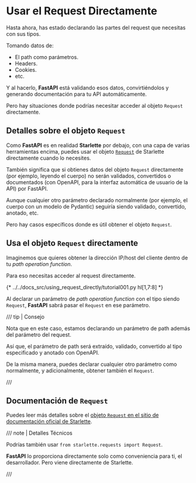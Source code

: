# Usar el Request Directamente

Hasta ahora, has estado declarando las partes del request que necesitas con sus tipos.

Tomando datos de:

* El path como parámetros.
* Headers.
* Cookies.
* etc.

Y al hacerlo, **FastAPI** está validando esos datos, convirtiéndolos y generando documentación para tu API automáticamente.

Pero hay situaciones donde podrías necesitar acceder al objeto `Request` directamente.

## Detalles sobre el objeto `Request`

Como **FastAPI** es en realidad **Starlette** por debajo, con una capa de varias herramientas encima, puedes usar el objeto <a href="https://www.starlette.io/requests/" class="external-link" target="_blank">`Request`</a> de Starlette directamente cuando lo necesites.

También significa que si obtienes datos del objeto `Request` directamente (por ejemplo, leyendo el cuerpo) no serán validados, convertidos o documentados (con OpenAPI, para la interfaz automática de usuario de la API) por FastAPI.

Aunque cualquier otro parámetro declarado normalmente (por ejemplo, el cuerpo con un modelo de Pydantic) seguiría siendo validado, convertido, anotado, etc.

Pero hay casos específicos donde es útil obtener el objeto `Request`.

## Usa el objeto `Request` directamente

Imaginemos que quieres obtener la dirección IP/host del cliente dentro de tu *path operation function*.

Para eso necesitas acceder al request directamente.

{* ../../docs_src/using_request_directly/tutorial001.py hl[1,7:8] *}

Al declarar un parámetro de *path operation function* con el tipo siendo `Request`, **FastAPI** sabrá pasar el `Request` en ese parámetro.

/// tip | Consejo

Nota que en este caso, estamos declarando un parámetro de path además del parámetro del request.

Así que, el parámetro de path será extraído, validado, convertido al tipo especificado y anotado con OpenAPI.

De la misma manera, puedes declarar cualquier otro parámetro como normalmente, y adicionalmente, obtener también el `Request`.

///

## Documentación de `Request`

Puedes leer más detalles sobre el <a href="https://www.starlette.io/requests/" class="external-link" target="_blank">objeto `Request` en el sitio de documentación oficial de Starlette</a>.

/// note | Detalles Técnicos

Podrías también usar `from starlette.requests import Request`.

**FastAPI** lo proporciona directamente solo como conveniencia para ti, el desarrollador. Pero viene directamente de Starlette.

///
